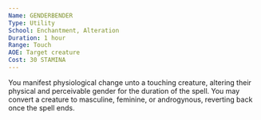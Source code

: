 ```yaml
---
Name: GENDERBENDER
Type: Utility
School: Enchantment, Alteration
Duration: 1 hour
Range: Touch
AOE: Target creature
Cost: 30 STAMINA
---
```

You manifest physiological change unto a touching creature, altering their physical and perceivable gender for the duration of the spell. You may convert a creature to masculine, feminine, or androgynous, reverting back once the spell ends.